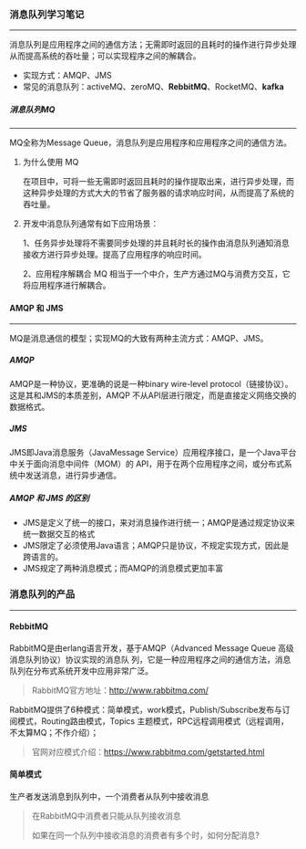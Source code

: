 ### 消息队列学习笔记

---

消息队列是应用程序之间的通信方法；无需即时返回的且耗时的操作进行异步处理从而提高系统的吞吐量；可以实现程序之间的解耦合。

* 实现方式：AMQP、JMS
* 常见的消息队列：activeMQ、zeroMQ、**RebbitMQ**、RocketMQ、**kafka**

##### 消息队列MQ

---

MQ全称为Message Queue，消息队列是应用程序和应用程序之间的通信方法。

1. 为什么使用 MQ

   在项目中，可将一些无需即时返回且耗时的操作提取出来，进行异步处理，而这种异步处理的方式大大的节省了服务器的请求响应时间，从而提高了系统的吞吐量。

2. 开发中消息队列通常有如下应用场景：

   1、任务异步处理将不需要同步处理的并且耗时长的操作由消息队列通知消息接收方进行异步处理。提高了应用程序的响应时间。

   2、应用程序解耦合 MQ 相当于一个中介，生产方通过MQ与消费方交互，它将应用程序进行解耦合。

#### AMQP 和 JMS

---

MQ是消息通信的模型；实现MQ的大致有两种主流方式：AMQP、JMS。

##### AMQP

AMQP是一种协议，更准确的说是一种binary wire-level protocol（链接协议）。这是其和JMS的本质差别，AMQP 不从API层进行限定，而是直接定义网络交换的数据格式。

##### JMS

JMS即Java消息服务（JavaMessage Service）应用程序接口，是一个Java平台中关于面向消息中间件（MOM）的 API，用于在两个应用程序之间，或分布式系统中发送消息，进行异步通信。

##### AMQP 和 JMS 的区别

* JMS是定义了统一的接口，来对消息操作进行统一；AMQP是通过规定协议来统一数据交互的格式
* JMS限定了必须使用Java语言；AMQP只是协议，不规定实现方式，因此是跨语言的。
* JMS规定了两种消息模式；而AMQP的消息模式更加丰富

### 消息队列的产品

---

#### RebbitMQ

RabbitMQ是由erlang语言开发，基于AMQP（Advanced Message Queue 高级消息队列协议）协议实现的消息队 列，它是一种应用程序之间的通信方法，消息队列在分布式系统开发中应用非常广泛。 

> RabbitMQ官方地址：http://www.rabbitmq.com/ 



RabbitMQ提供了6种模式：简单模式，work模式，Publish/Subscribe发布与订阅模式，Routing路由模式，Topics 主题模式，RPC远程调用模式（远程调用，不太算MQ；不作介绍）；

> 官网对应模式介绍：https://www.rabbitmq.com/getstarted.html

#### 简单模式

生产者发送消息到队列中，一个消费者从队列中接收消息

> 在RabbitMQ中消费者只能从队列接收消息
>
> 如果在同一个队列中接收消息的消费者有多个时，如何分配消息?